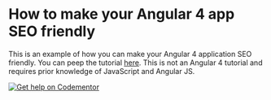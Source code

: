 # How to make your Angular 4 app SEO friendly
This is an example of how you can make your Angular 4 application SEO friendly. You can peep the tutorial [here](tutorial.md). This is not an Angular 4 tutorial and requires prior knowledge of JavaScript and Angular JS.

[![Get help on Codementor](https://cdn.codementor.io/badges/get_help_github.svg)](https://www.codementor.io/neoighodaro?utm_source=github&utm_medium=button&utm_term=neoighodaro&utm_campaign=github)

